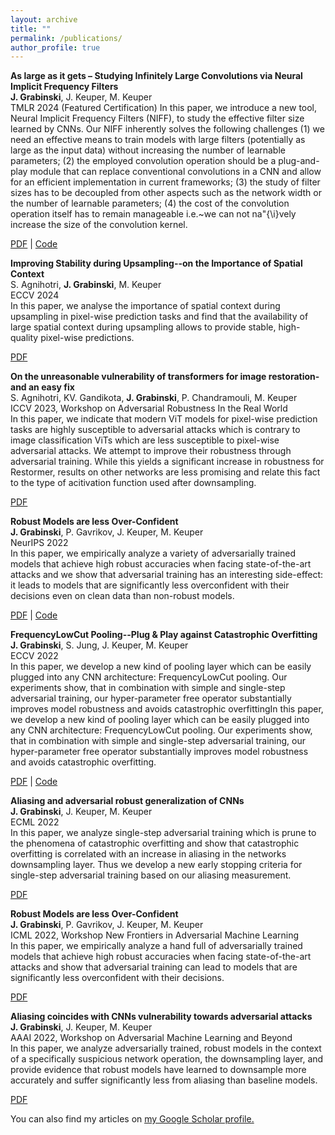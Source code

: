 ```yaml
---
layout: archive
title: ""
permalink: /publications/
author_profile: true
---
```


**As large as it gets – Studying Infinitely Large Convolutions via Neural Implicit Frequency Filters**  
**J. Grabinski**, J. Keuper, M. Keuper    
TMLR 2024 (Featured Certification) 
In this paper, we introduce a new tool, Neural Implicit Frequency Filters (NIFF), to study the effective filter size learned by CNNs. Our NIFF inherently solves the following challenges (1) we need an effective means to train models with large filters (potentially as large as the input data) without increasing the number of learnable parameters; (2) the employed convolution operation should be a plug-and-play module that can replace conventional convolutions in a CNN and allow for an efficient implementation in current frameworks; (3) the study of filter sizes has to be decoupled from other aspects such as the network width or the number of learnable parameters; (4) the cost of the convolution operation itself has to remain manageable i.e.~we can not na"{\i}vely increase the size of the convolution kernel.

[PDF](https://openreview.net/forum?id=xRy1YRcHWj) |  [Code](https://github.com/GeJulia/NIFF)


**Improving Stability during Upsampling--on the Importance of Spatial Context**     
S. Agnihotri, **J. Grabinski**, M. Keuper   
ECCV 2024  
In this paper, we analyse the importance of spatial context during upsampling in pixel-wise prediction tasks and find that the availability of large spatial context during upsampling allows to provide stable, high-quality pixel-wise predictions.

[PDF](https://arxiv.org/pdf/2311.17524)


**On the unreasonable vulnerability of transformers for image restoration-and an easy fix**     
S. Agnihotri, KV. Gandikota, **J. Grabinski**, P. Chandramouli, M. Keuper       
ICCV 2023, Workshop on Adversarial Robustness In the Real World     
In this paper, we indicate that modern ViT models for pixel-wise prediction tasks are highly susceptible to adversarial attacks which is contrary to image classification ViTs which are less susceptible to pixel-wise adversarial attacks. We attempt to improve their robustness through adversarial training. While this yields a significant increase in robustness for Restormer, results on other networks are less promising and relate this fact to the type of acitivation function used after downsampling.

[PDF](https://openaccess.thecvf.com/content/ICCV2023W/AROW/papers/Agnihotri_On_the_Unreasonable_Vulnerability_of_Transformers_for_Image_Restoration_-_ICCVW_2023_paper.pdf)


**Robust Models are less Over-Confident**  
**J. Grabinski**, P. Gavrikov, J. Keuper, M. Keuper    
NeurIPS 2022  
In this paper, we empirically analyze a variety of adversarially trained models that achieve high robust accuracies when facing state-of-the-art attacks and we show that adversarial training has an interesting side-effect: it leads to models that are significantly less overconfident with their decisions even on clean data than non-robust models. 

[PDF](https://openreview.net/forum?id=5K3uopkizS) |  [Code](https://github.com/GeJulia/robustness_confidences_evaluation)


**FrequencyLowCut Pooling--Plug & Play against Catastrophic Overfitting**  
**J. Grabinski**, S. Jung, J. Keuper, M. Keuper    
ECCV 2022  
In this paper, we develop a new kind of pooling layer which can be easily plugged into any CNN architecture: FrequencyLowCut pooling. Our experiments show, that in combination with simple and single-step adversarial training, our hyper-parameter free operator substantially improves model robustness and avoids catastrophic overfittingIn this paper, we develop a new kind of pooling layer which can be easily plugged into any CNN architecture: FrequencyLowCut pooling. Our experiments show, that in combination with simple and single-step adversarial training, our hyper-parameter free operator substantially improves model robustness and avoids catastrophic overfitting. 

[PDF](https://www.ecva.net/papers/eccv_2022/papers_ECCV/papers/136740036.pdf) |  [Code](https://github.com/GeJulia/flc_pooling)

**Aliasing and adversarial robust generalization of CNNs**  
**J. Grabinski**, J. Keuper, M. Keuper    
ECML 2022  
In this paper, we analyze single-step adversarial training which is prune to the phenomena of catastrophic overfitting and show that catastrophic overfitting is correlated with an increase in aliasing in the networks downsampling layer. Thus we develop a new early stopping criteria for single-step adversarial training based on our aliasing measurement.  

[PDF](https://link.springer.com/article/10.1007/s10994-022-06222-8) 

**Robust Models are less Over-Confident**  
**J. Grabinski**, P. Gavrikov, J. Keuper, M. Keuper    
ICML 2022, Workshop New Frontiers in Adversarial Machine Learning   
In this paper, we empirically analyze a hand full of adversarially trained models that achieve high robust accuracies when facing state-of-the-art attacks and show that adversarial training can lead to models that are significantly less overconfident with their decisions.  

[PDF](https://arxiv.org/pdf/2210.05938.pdf) 

**Aliasing coincides with CNNs vulnerability towards adversarial attacks**  
**J. Grabinski**, J. Keuper, M. Keuper    
AAAI 2022, Workshop on Adversarial Machine Learning and Beyond    
In this paper, we analyze adversarially trained, robust models in the context of a specifically suspicious network operation, the downsampling layer, and provide evidence that robust models have learned to downsample more accurately and suffer significantly less from aliasing than baseline models.  

[PDF](https://openreview.net/forum?id=vKc1mLxBebP) 

You can also find my articles on <u><a href="{{author.googlescholar}}">my Google Scholar profile</a>.</u>


